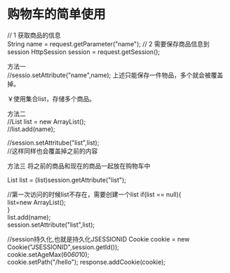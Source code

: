 # 购物车的简单使用

// 1 获取商品的信息  
String name = request.getParameter("name");
// 2 需要保存商品信息到session
HttpSession session = request.getSession();


方法一  
//sessio.setAttribute("name",name);
上述只能保存一件物品，多个就会被覆盖掉。

￥使用集合list，存储多个商品。   


方法二  
//List list = new ArrayList();  
//list.add(name);  

//session.setAttritube("list",list);  
//这样同样也会覆盖掉之前的内容    

方法三 
将之前的商品和现在的商品一起放在购物车中

List list = (list)session.getAttribute("list"); 

//第一次访问的时候list不存在，需要创建一个list
if(list == null){  
  list=new ArrayList();  
}  
list.add(name);  
session.setAttribute("list",list);  

//session持久化,也就是持久化JSESSIONID
Cookie cookie = new Cookie("JSESSIONID",session.getId());  
cookie.setAgeMax(60*60*10);  
cookie.setPath("/hello");
response.addCookie(cookie);

